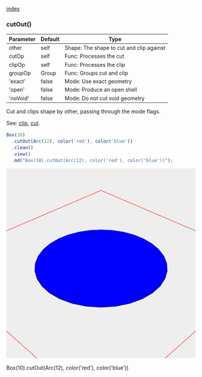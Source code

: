 [index](../../nb/api/index.md)
### cutOut()
Parameter|Default|Type
---|---|---
|other|self|Shape: The shape to cut and clip against
|cutOp|self|Func: Processes the cut
|clipOp|self|Func: Processes the clip
|groupOp|Group|Func: Groups cut and clip
|'exact'|false|Mode: Use exact geometry
|'open'|false|Mode: Produce an open shell
|'noVoid'|false|Mode: Do not cut void geometry

Cut and clips shape by other, passing through the mode flags.

See: [clip](../../nb/api/cut.nb), [cut](#https://raw.githubusercontent.com/jsxcad/JSxCAD/master/nb/api/cut.md).

```JavaScript
Box(10)
  .cutOut(Arc(12), color('red'), color('blue'))
  .clean()
  .view()
  .md("Box(10).cutOut(Arc(12), color('red'), color('blue'))");
```

![Image](cutOut.md.$2.png)

Box(10).cutOut(Arc(12), color('red'), color('blue'))
